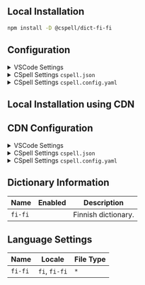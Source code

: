 ## Local Installation

```sh
npm install -D @cspell/dict-fi-fi
```

## Configuration

<details>
<summary>VSCode Settings</summary>

Add the following to your VSCode settings:

**`.vscode/settings.json`**

```jsonc
{
  "cSpell.import": ["@cspell/dict-fi-fi/cspell-ext.json"],
  "cSpell.language": "fi, fi-fi",
}
```

</details>

<details>
<summary>CSpell Settings <code>cspell.json</code></summary>

**`cspell.json`**

```jsonc
{
  "import": ["@cspell/dict-fi-fi/cspell-ext.json"],
  "language": "fi, fi-fi",
}
```

</details>

<details>
<summary>CSpell Settings <code>cspell.config.yaml</code></summary>

**`cspell.config.yaml`**

```yaml
import:
  - '@cspell/dict-fi-fi/cspell-ext.json'
language: fi, fi-fi
```

</details>

## Local Installation using CDN

## CDN Configuration

<details>
<summary>VSCode Settings</summary>

Add the following to your VSCode settings:

**`.vscode/settings.json`**

```jsonc
{
  "cSpell.import": ["https://cdn.jsdelivr.net/npm/@cspell/dict-fi-fi@latest/cspell-ext.json/cspell-ext.json"],
  "cSpell.language": "fi, fi-fi",
}
```

</details>

<details>
<summary>CSpell Settings <code>cspell.json</code></summary>

**`cspell.json`**

```jsonc
{
  "import": ["https://cdn.jsdelivr.net/npm/@cspell/dict-fi-fi@latest/cspell-ext.json/cspell-ext.json"],
  "language": "fi, fi-fi",
}
```

</details>

<details>
<summary>CSpell Settings <code>cspell.config.yaml</code></summary>

**`cspell.config.yaml`**

```yaml
import:
  - https://cdn.jsdelivr.net/npm/@cspell/dict-fi-fi@latest/cspell-ext.json/cspell-ext.json
language: fi, fi-fi
```

</details>

## Dictionary Information

| Name    | Enabled | Description         |
| ------- | ------- | ------------------- |
| `fi-fi` |         | Finnish dictionary. |

## Language Settings

| Name    | Locale        | File Type |
| ------- | ------------- | --------- |
| `fi-fi` | `fi`, `fi-fi` | `*`       |
